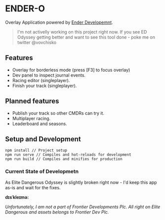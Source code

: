 # ENDER-O

Overlay Application powered by [Ender Developemnt](https://inara.cz/squadron/9888/).

> I'm not activelly working on this project right now. 
> If you see ED Odyssey getting better and want to see this tool done - poke me on twitter @vovchisko

## Features
- Overlay for borderless mode (press [F3] to focus overlay)
- Dev panel to inspect journal events.
- Racing editor (singleplayer).
- Finish your track (singleplayer).

## Planned features
- Publish your track so other CMDRs can try it.
- Multiplayer racing.
- Leaderboard and seasons.

## Setup and Development
```
npm install // Project setup
npm run serve // Compiles and hot-reloads for development
npm run build // Compiles and minifies for production
```

### Current State of Developmetn
As Elite Dangerous Odyssey is slightly broken right now - I'd keep this app as-is and wait for the fixes.

**dɪsˈkleɪmə:**

*Unfortunately, I am not a part of Frontier Developments Plc. All right on Elite Dangerous and assets belongs to Frontier Dev Plc.*
